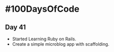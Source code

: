 # #100DaysOfCode

## Day 41
* Started Learning Ruby on Rails.
* Create a simple microblog app with scaffolding.

